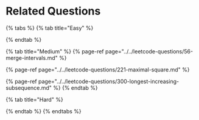 # Related Questions

{% tabs %}
{% tab title="Easy" %}

{% endtab %}

{% tab title="Medium" %}
{% page-ref page="../../leetcode-questions/56-merge-intervals.md" %}

{% page-ref page="../../leetcode-questions/221-maximal-square.md" %}

{% page-ref page="../../leetcode-questions/300-longest-increasing-subsequence.md" %}
{% endtab %}

{% tab title="Hard" %}

{% endtab %}
{% endtabs %}



